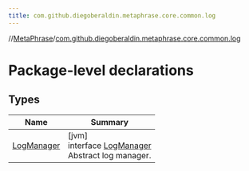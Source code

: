 ```yaml
---
title: com.github.diegoberaldin.metaphrase.core.common.log
---
```

//[MetaPhrase](../../index.html)/[com.github.diegoberaldin.metaphrase.core.common.log](index.html)



# Package-level declarations



## Types


| Name | Summary |
|---|---|
| [LogManager](-log-manager/index.html) | [jvm]<br>interface [LogManager](-log-manager/index.html)<br>Abstract log manager. |

